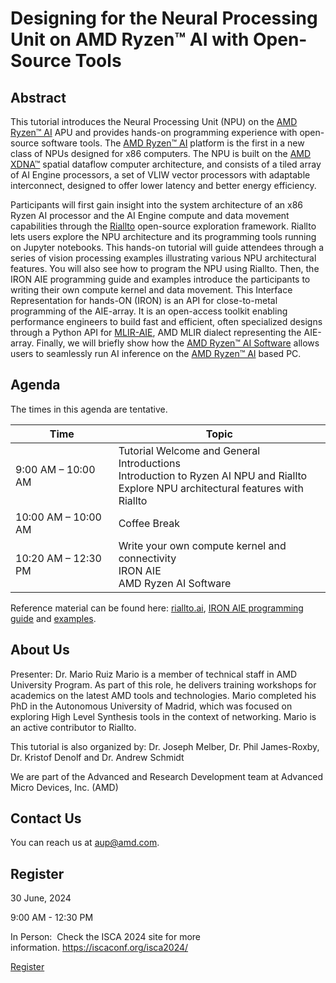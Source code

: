 # Designing for the Neural Processing Unit on AMD Ryzen™ AI with Open-Source Tools

## Abstract

This tutorial introduces the Neural Processing Unit (NPU) on the [AMD Ryzen™ AI](https://www.amd.com/en/products/processors/consumer/ryzen-ai.html) APU and provides hands-on programming experience with open-source software tools. The [AMD Ryzen™ AI](https://www.amd.com/en/products/processors/consumer/ryzen-ai.html) platform is the first in a new class of NPUs designed for x86 computers. The NPU is built on the [AMD XDNA™](https://www.amd.com/en/technologies/xdna.html) spatial dataflow computer architecture, and consists of a tiled array of AI Engine processors, a set of VLIW vector processors with adaptable interconnect, designed to offer lower latency and better energy efficiency.

Participants will first gain insight into the system architecture of an x86 Ryzen AI processor and the AI Engine compute and data movement capabilities through the [Riallto](https://riallto.ai/) open-source exploration framework. Riallto lets users explore the NPU architecture and its programming tools running on Jupyter notebooks. This hands-on tutorial will guide attendees through a series of vision processing examples illustrating various NPU architectural features. You will also see how to program the NPU using Riallto. Then, the IRON AIE programming guide and examples introduce the participants to writing their own compute kernel and data movement. This Interface Representation for hands-ON (IRON) is an API for close-to-metal programming of the AIE-array. It is an open-access toolkit enabling performance engineers to build fast and efficient, often specialized designs through a Python API for [MLIR-AIE](https://github.com/Xilinx/mlir-aie), AMD MLIR dialect representing the AIE-array. Finally, we will briefly show how the [AMD Ryzen™ AI Software](https://ryzenai.docs.amd.com/en/latest/index.html) allows users to seamlessly run AI inference on the [AMD Ryzen™ AI](https://www.amd.com/en/products/processors/consumer/ryzen-ai.html) based PC.

## Agenda

The times in this agenda are tentative.

| Time                | Topic |
|---------------------|-------|
| 9:00 AM – 10:00 AM  | Tutorial Welcome and General Introductions <br> Introduction to Ryzen AI NPU and Riallto <br> Explore NPU architectural features with Riallto |
| 10:00 AM – 10:00 AM | Coffee Break |
| 10:20 AM – 12:30 PM | Write your own compute kernel and connectivity <br> IRON AIE <br> AMD Ryzen AI Software |

Reference material can be found here: [riallto.ai](https://riallto.ai/), [IRON AIE programming guide](https://github.com/Xilinx/mlir-aie/blob/main/programming_guide/README.md) and [examples](https://github.com/Xilinx/mlir-aie/tree/main/programming_examples).

## About Us

Presenter: Dr. Mario Ruiz
Mario is a member of technical staff in AMD University Program. As part of this role, he delivers training workshops for academics on the latest AMD tools and technologies. Mario completed his PhD in the Autonomous University of Madrid, which was focused on exploring High Level Synthesis tools in the context of networking. Mario is an active contributor to Riallto.

This tutorial is also organized by: Dr. Joseph Melber, Dr. Phil James-Roxby, Dr. Kristof Denolf and Dr. Andrew Schmidt

We are part of the Advanced and Research Development team at Advanced Micro Devices, Inc. (AMD)

## Contact Us

You can reach us at [aup@amd.com](mailto:aup@amd.com?subject=FPL%202024%20NPU%20Tutorial).

## Register

<p><span class="icon-calendar">30 June, 2024</span></p>

<p><span class="icon-time">9:00 AM - 12:30 PM</span></p>

<p><span class="icon-map">In Person:&nbsp; Check the ISCA 2024 site for more information.&nbsp;<a
        href="https://iscaconf.org/isca2024/">https://iscaconf.org/isca2024/</a></span></p>

<p><a href="https://www.iscaconf.org/isca2024/attend/register.php"><span class="icon-check-circle">Register</span></a></p>

